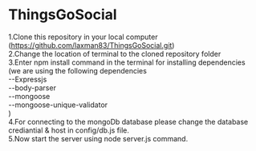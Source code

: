 # ThingsGoSocial

1.Clone this repository in your local computer (https://github.com/laxman83/ThingsGoSocial.git)<br />
2.Change the location of terminal to the cloned repository folder<br />
3.Enter npm install command in the terminal for installing dependencies<br />
(we are using the following dependencies<br />
	--Expressjs<br />
	--body-parser<br />
	--mongoose<br />
	--mongoose-unique-validator<br />
)<br />
4.For connecting to the mongoDb database please change the database crediantial & host in config/db.js file.<br />
5.Now start the server using node server.js command.<br />
